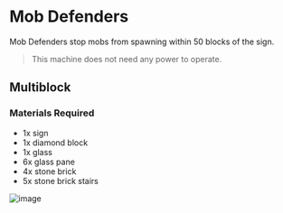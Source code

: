 # Mob Defenders
Mob Defenders stop mobs from spawning within 50 blocks of the sign.

> This machine does not need any power to operate.

## Multiblock
### Materials Required

- 1x sign
- 1x diamond block
- 1x glass
- 6x glass pane
- 4x stone brick
- 5x stone brick stairs

![image](https://raw.githubusercontent.com/StarLegacy/StarLegacy.Wiki/48ecd68cd23ece2a32b53a34e415344d2c441923/Images/MobDefender/unknown.png)

